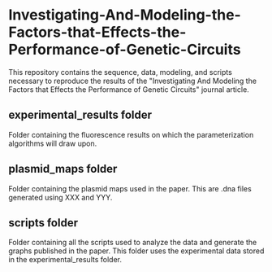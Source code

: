 # Investigating-And-Modeling-the-Factors-that-Effects-the-Performance-of-Genetic-Circuits
This repository contains the sequence, data, modeling, and scripts necessary to reproduce the results of the "Investigating And Modeling the Factors that Effects the Performance of Genetic Circuits" journal article.



## experimental_results folder

Folder containing the fluorescence results on which the parameterization algorithms will draw upon.

## plasmid_maps folder

Folder containing the plasmid maps used in the paper. This are .dna files generated using XXX and YYY. 

## scripts folder

Folder containing all the scripts used to analyze the data and generate the graphs published in the paper. This folder uses the experimental data stored in the experimental_results folder. 
